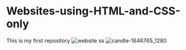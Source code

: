 # Websites-using-HTML-and-CSS-only
This is my first repository
![website ss](https://github.com/tubahoorain786/Websites-using-HTML-and-CSS-only/assets/157955903/8573ae1a-fa09-4aee-afc8-3b502962c69c)
![candle-1646765_1280](https://github.com/tubahoorain786/Websites-using-HTML-and-CSS-only/assets/157955903/d6a05ecd-b0f3-4647-906b-dd02285e8b0e)
